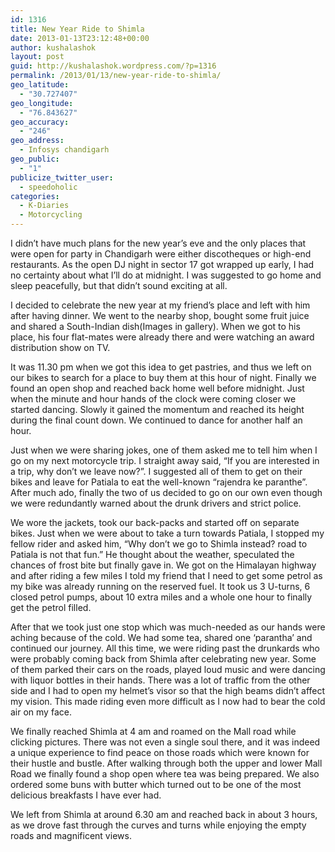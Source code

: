 ```yaml
---
id: 1316
title: New Year Ride to Shimla
date: 2013-01-13T23:12:48+00:00
author: kushalashok
layout: post
guid: http://kushalashok.wordpress.com/?p=1316
permalink: /2013/01/13/new-year-ride-to-shimla/
geo_latitude:
  - "30.727407"
geo_longitude:
  - "76.843627"
geo_accuracy:
  - "246"
geo_address:
  - Infosys chandigarh
geo_public:
  - "1"
publicize_twitter_user:
  - speedoholic
categories:
  - K-Diaries
  - Motorcycling
---
```

I didn&#8217;t have much plans for the new year&#8217;s eve and the only places that were open for party in Chandigarh were either discotheques or high-end restaurants. As the open DJ night in sector 17 got wrapped up early, I had no certainty about what I&#8217;ll do at midnight. I was suggested to go home and sleep peacefully, but that didn&#8217;t sound exciting at all.

I decided to celebrate the new year at my friend&#8217;s place and left with him after having dinner. We went to the nearby shop, bought some fruit juice and shared a South-Indian dish(Images in gallery). When we got to his place, his four flat-mates were already there and were watching an award distribution show on TV.
  
It was 11.30 pm when we got this idea to get pastries, and thus we left on our bikes to search for a place to buy them at this hour of night. Finally we found an open shop and reached back home well before midnight. Just when the minute and hour hands of the clock were coming closer we started dancing. Slowly it gained the momentum and reached its height during the final count down. We continued to dance for another half an hour.

Just when we were sharing jokes, one of them asked me to tell him when I go on my next motorcycle trip. I straight away said, &#8220;If you are interested in a trip, why don&#8217;t we leave now?&#8221;. I suggested all of them to get on their bikes and leave for Patiala to eat the well-known &#8220;rajendra ke paranthe&#8221;. After much ado, finally the two of us decided to go on our own even though we were redundantly warned about the drunk drivers and strict police.

We wore the jackets, took our back-packs and started off on separate bikes. Just when we were about to take a turn towards Patiala, I stopped my fellow rider and asked him, &#8220;Why don&#8217;t we go to Shimla instead? road to Patiala is not that fun.&#8221; He thought about the weather, speculated the chances of frost bite but finally gave in. We got on the Himalayan highway and after riding a few miles I told my friend that I need to get some petrol as my bike was already running on the reserved fuel. It took us 3 U-turns, 6 closed petrol pumps, about 10 extra miles and a whole one hour to finally get the petrol filled.
  
After that we took just one stop which was much-needed as our hands were aching because of the cold. We had some tea, shared one &#8216;parantha&#8217; and continued our journey. All this time, we were riding past the drunkards who were probably coming back from Shimla after celebrating new year. Some of them parked their cars on the roads, played loud music and were dancing with liquor bottles in their hands. There was a lot of traffic from the other side and I had to open my helmet&#8217;s visor so that the high beams didn&#8217;t affect my vision. This made riding even more difficult as I now had to bear the cold air on my face.

We finally reached Shimla at 4 am and roamed on the Mall road while clicking pictures. There was not even a single soul there, and it was indeed a unique experience to find peace on those roads which were known for their hustle and bustle. After walking through both the upper and lower Mall Road we finally found a shop open where tea was being prepared. We also ordered some buns with butter which turned out to be one of the most delicious breakfasts I have ever had.

We left from Shimla at around 6.30 am and reached back in about 3 hours, as we drove fast through the curves and turns while enjoying the empty roads and magnificent views.

<em id="__mceDel"></p> 

<p>
  </em>
</p>

<p>
  &nbsp;
</p>